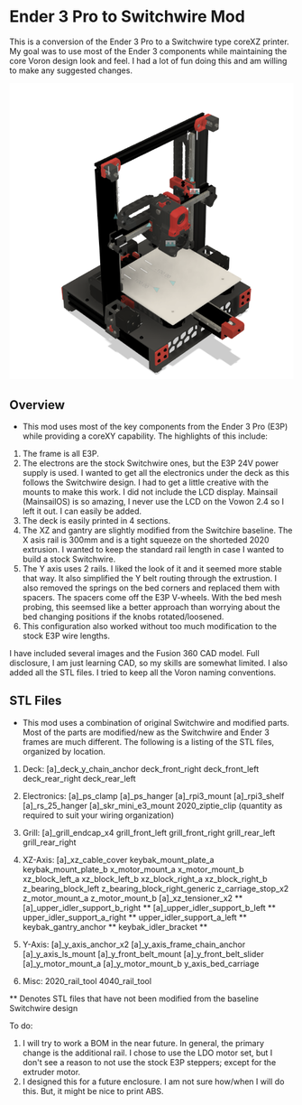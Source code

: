 #  Ender 3 Pro to Switchwire Mod

This is a conversion of the Ender 3 Pro to a Switchwire type coreXZ printer.  My goal was to use most of the Ender 3 components while maintaining the core Voron design look and feel.
I had a lot of fun doing this and am willing to make any suggested changes.

![Home](Images/Home.png)

## Overview
- This mod uses most of the key components from the Ender 3 Pro (E3P) while providing a coreXY capability.  The highlights of this include:
1. The frame is all E3P.
2. The electrons are the stock Switchwire ones, but the E3P 24V power supply is used.  I wanted to get all the electronics under the deck as this follows the Switchwire design.  I had to get a little creative with the mounts to make this work.  I did not include the LCD display.   Mainsail (MainsailOS) is so amazing, I never use the LCD on the Vowon 2.4 so I left it out.  I can easily be added.
3. The deck is easily printed in 4 sections.
4. The XZ and gantry are slightly modified from the Switchire baseline.  The X asis rail is 300mm and is a tight squeeze on the shorteded 2020 extrusion.  I wanted to keep the standard rail length in case I wanted to build a stock Switchwire.
5. The Y axis uses 2 rails.  I liked the look of it and it seemed more stable that way.  It also simplified the Y belt routing through the extrustion.  I also removed the springs on the bed corners and replaced them with spacers.  The spacers come off the E3P V-wheels.  With the bed mesh probing, this seemsed like a better approach than worrying about the bed changing positions if the knobs rotated/loosened.
6. This configuration also worked without too much modification to the stock E3P wire lengths.

I have included several images and the Fusion 360 CAD model.  Full disclosure, I am just learning CAD, so my skills are somewhat limited.  I also added all the STL files.  I tried to keep all the Voron naming conventions.

## STL Files
- This mod uses a combination of original Switchwire and modified parts.  Most of the parts are modified/new as the Switchwire and Ender 3 frames are much different.  The following is a listing of the STL files, organized by location.
1. Deck:
	[a]_deck_y_chain_anchor
	deck_front_right
	deck_front_left
	deck_rear_right
	deck_rear_left

2.	Electronics:
	[a]_ps_clamp
	[a]_ps_hanger
	[a]_rpi3_mount
	[a]_rpi3_shelf
	[a]_rs_25_hanger
	[a]_skr_mini_e3_mount
	2020_ziptie_clip (quantity as required to suit your wiring organization)

3.	Grill:
	[a]_grill_endcap_x4
	grill_front_left
	grill_front_right
	grill_rear_left
	grill_rear_right

4.	XZ-Axis:
	[a]_xz_cable_cover
	keybak_mount_plate_a
	keybak_mount_plate_b
	x_motor_mount_a
	x_motor_mount_b
	xz_block_left_a
	xz_block_left_b
	xz_block_right_a
	xz_block_right_b
	z_bearing_block_left
	z_bearing_block_right_generic
	z_carriage_stop_x2
	z_motor_mount_a
	z_motor_mount_b
	[a]_xz_tensioner_x2 **
	[a]_upper_idler_support_b_right **
	[a]_upper_idler_support_b_left **
	upper_idler_support_a_right **
	upper_idler_support_a_left	**
	keybak_gantry_anchor **
	keybak_idler_bracket **	
		
5.	Y-Axis:
	[a]_y_axis_anchor_x2
	[a]_y_axis_frame_chain_anchor
	[a]_y_axis_ls_mount
	[a]_y_front_belt_mount
	[a]_y_front_belt_slider
	[a]_y_motor_mount_a
	[a]_y_motor_mount_b
	y_axis_bed_carriage
		
6.	Misc:
	2020_rail_tool
	4040_rail_tool

** Denotes STL files that have not been modified from the baseline Switchwire design

To do:
1. I will try to work a BOM in the near future.  In general, the primary change is the additional rail.  I chose to use the LDO motor set, but I don't see a reason to not use the stock E3P steppers; except for the extruder motor.
2. I designed this for a future enclosure.  I am not sure how/when I will do this.  But, it might be nice to print ABS.

